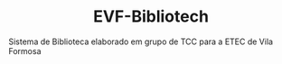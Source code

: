 <h1 align="center"> EVF-Bibliotech </h1>



Sistema de Biblioteca elaborado em grupo de TCC para a ETEC de Vila Formosa
